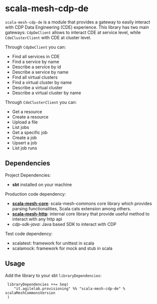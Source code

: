 # scala-mesh-cdp-de

`scala-mesh-cdp-de` is a module that provides a gateway to easily interact with CDP Data Engineering (CDE) experience. This library has two main gateways: `CdpDeClient` allows to interact CDE at service level, while `CdeClusterClient` with CDE at cluster level.

Through `CdpDeClient` you can:
* Find all services in CDE
* Find a service by name
* Describe a service by id
* Describe a service by name
* Find all virtual clusters
* Find a virtual cluster by name
* Describe a virtual cluster
* Describe a virtual cluster by name

Through `CdeClusterClient` you can:
* Get a resource 
* Create a resource
* Upload a file
* List jobs
* Get a specific job
* Create a job
* Upsert a job
* List job runs

## Dependencies

Project Dependencies:

* **sbt** installed on your machine

Production code dependency:

* [**scala-mesh-core**](../core): scala-mesh-commons core library which provides parsing functionalities, Scala cats extension among others.
* [**scala-mesh-http**](../http): internal core library that provide useful method to interact with any http api
* *cdp-sdk-java*: Java based SDK to interact with CDP

Test code dependency:

* scalatest: framework for unittest in scala
* scalamock: framework for mock and stub in scala

## Usage

Add the library to your sbt `libraryDependencies`:

```
 libraryDependencies ++= Seq(
    "it.agilelab.provisioning" %% "scala-mesh-cdp-de" % scalaMeshCommonsVersion
 )
```
